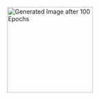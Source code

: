 <img src="https://github.com/radia78/Text2Image/blob/main/week_1/gen_img_100.png" alt="Generated Image after 100 Epochs" width="200" height="200"/>
